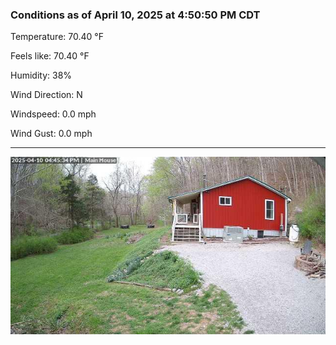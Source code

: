 ### Conditions as of April 10, 2025 at 4:50:50 PM CDT 

Temperature: 70.40 &deg;F

Feels like: 70.40 &deg;F

Humidity: 38%

Wind Direction: N

Windspeed: 0.0 mph

Wind Gust: 0.0 mph

---

<img src="./images/latest.jpeg"/>

